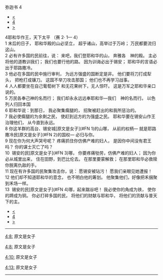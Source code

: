 ﻿





 弥迦书 4




* [<](bible/MIC03.md)
* [4](bible/MIC.md)
* [>](bible/MIC05.md)



 
4耶和华作王，天下太平 （赛
2·
1—
4）  
1 末后的日子， 耶和华殿的山必坚立， 超乎诸山，高举过于万岭； 万民都要流归这山。  
2 必有许多国的民前往，说： 来吧，我们登耶和华的山， 奔雅各　神的殿。 主必将他的道教训我们； 我们也要行他的路。 因为训诲必出于锡安； 耶和华的言语必出于耶路撒冷。     
3 他必在多国的民中施行审判， 为远方强盛的国断定是非。 他们要将刀打成犁头， 把枪打成镰刀。 这国不举刀攻击那国； 他们也不再学习战事。  
4 人人都要坐在自己葡萄树下 和无花果树下，无人惊吓。 这是万军之耶和华亲口说的。  
5 万民各奉己神的名而行； 我们却永永远远奉耶和华—我们　神的名而行。 以色列人归回本国  
6 耶和华说：到那日， 我必聚集瘸腿的， 招聚被赶出的和我所惩治的。  
7 我必使瘸腿的为余剩之民， 使赶到远方的为强盛之民。 耶和华要在锡安山作王治理他们， 从今直到永远。     
8 你这羊群的高台、锡安城[原文是女子](#FN
1)的山哪， 从前的权柄— 就是耶路撒冷民[原文是女子](#FN
2)的国权— 必归与你。  
9 现在你为何大声哭号呢？ 疼痛抓住你仿佛产难的妇人， 是因你中间没有君王吗？ 你的谋士灭亡了吗？  
10  锡安的民[原文是女子](#FN
3)哪， 你要疼痛劬劳，仿佛产难的妇人； 因为你必从城里出来， 住在田野，到巴比伦去。 在那里要蒙解救； 在那里耶和华必救赎你脱离仇敌的手。  
11 现在有许多国的民聚集攻击你，说： 愿锡安被玷污！ 愿我们亲眼见她遭报！  
12 他们却不知道耶和华的意念， 也不明白他的筹划。 他聚集他们，好像把禾捆聚到禾场一样。     
13  锡安的民[原文是女子](#FN
4)哪，起来踹谷吧！ 我必使你的角成为铁， 使你的蹄成为铜。 你必打碎多国的民， 将他们的财献与耶和华， 将他们的货献与普天下的主。 
* [<](bible/MIC03.md)
* [4](bible/MIC.md)
* [>](bible/MIC05.md)





---


[4:8:](#V8)
原文是女子


[4:8:](#V8)
原文是女子


[4:10:](#V10)
原文是女子


[4:13:](#V13)
原文是女子




---










